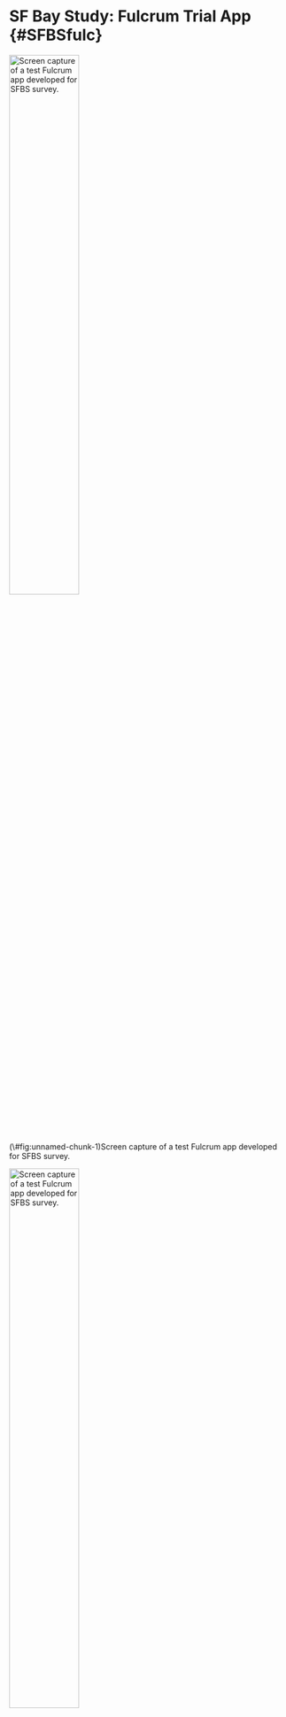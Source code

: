# SF Bay Study: Fulcrum Trial App {#SFBSfulc}

<div class="figure">
<img src="images/IEPdemos/SFBS_fulcrum/IMG_0292.PNG" alt="Screen capture of a test Fulcrum app developed for SFBS survey." width="50%" />
<p class="caption">(\#fig:unnamed-chunk-1)Screen capture of a test Fulcrum app developed for SFBS survey.</p>
</div>


<div class="figure">
<img src="images/IEPdemos/SFBS_fulcrum/IMG_0293.PNG" alt="Screen capture of a test Fulcrum app developed for SFBS survey." width="50%" />
<p class="caption">(\#fig:unnamed-chunk-2)Screen capture of a test Fulcrum app developed for SFBS survey.</p>
</div>


<div class="figure">
<img src="images/IEPdemos/SFBS_fulcrum/IMG_0294.PNG" alt="Screen capture of a test Fulcrum app developed for SFBS survey." width="50%" />
<p class="caption">(\#fig:unnamed-chunk-3)Screen capture of a test Fulcrum app developed for SFBS survey.</p>
</div>


<div class="figure">
<img src="images/IEPdemos/SFBS_fulcrum/IMG_0295.PNG" alt="Screen capture of a test Fulcrum app developed for SFBS survey." width="50%" />
<p class="caption">(\#fig:unnamed-chunk-4)Screen capture of a test Fulcrum app developed for SFBS survey.</p>
</div>


<div class="figure">
<img src="images/IEPdemos/SFBS_fulcrum/IMG_0296.PNG" alt="Screen capture of a test Fulcrum app developed for SFBS survey." width="50%" />
<p class="caption">(\#fig:unnamed-chunk-5)Screen capture of a test Fulcrum app developed for SFBS survey.</p>
</div>


<div class="figure">
<img src="images/IEPdemos/SFBS_fulcrum/IMG_0297.PNG" alt="Screen capture of a test Fulcrum app developed for SFBS survey." width="50%" />
<p class="caption">(\#fig:unnamed-chunk-6)Screen capture of a test Fulcrum app developed for SFBS survey.</p>
</div>


<div class="figure">
<img src="images/IEPdemos/SFBS_fulcrum/IMG_0298.PNG" alt="Screen capture of a test Fulcrum app developed for SFBS survey." width="50%" />
<p class="caption">(\#fig:unnamed-chunk-7)Screen capture of a test Fulcrum app developed for SFBS survey.</p>
</div>


<div class="figure">
<img src="images/IEPdemos/SFBS_fulcrum/lengths.PNG" alt="Screen capture of a test Fulcrum app developed for SFBS survey." width="130%" />
<p class="caption">(\#fig:unnamed-chunk-8)Screen capture of a test Fulcrum app developed for SFBS survey.</p>
</div>


